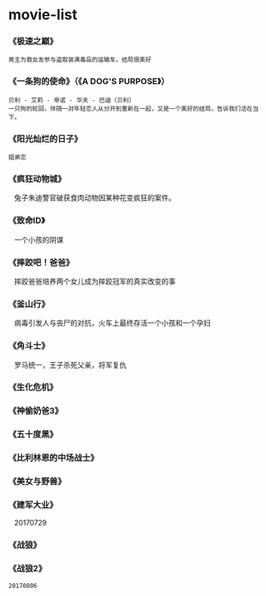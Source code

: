 # movie-list
### 《极速之巅》
    男主为救女友参与盗取装满毒品的运输车，结局很美好
### 《一条狗的使命》（《A DOG'S PURPOSE》）
    贝利 - 艾莉 - 帝诺 - 华夫 - 巴迪（贝利）
    一只狗的轮回，伴随一对年轻恋人从分开到重新在一起，又是一个美好的结局，告诉我们活在当下。
### 《阳光灿烂的日子》  
    姐弟恋
### 《疯狂动物城》  
    兔子朱迪警官破获食肉动物因某种花变疯狂的案件。
### 《致命ID》  
    一个小孩的阴谋
### 《摔跤吧！爸爸》
    摔跤爸爸培养两个女儿成为摔跤冠军的真实改变的事
### 《釜山行》
    病毒引发人与丧尸的对抗，火车上最终存活一个小孩和一个孕妇
### 《角斗士》
    罗马统一，王子杀死父亲，将军复仇
### 《生化危机》
### 《神偷奶爸3》
### 《五十度黑》
### 《比利林恩的中场战士》
### 《美女与野兽》
### 《建军大业》
    20170729
### 《战狼》
### 《战狼2》
    20170806
